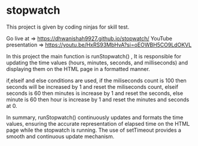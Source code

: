 # stopwatch
This project is given by coding ninjas for skill test.

Go live at => https://dhwanishah9927.github.io/stopwatch/ 
YouTube presentation => https://youtu.be/HxRS93MbHvA?si=oEOWBH5CO9LdOKVL

In this project the main function is runStopwatch() ,  It is responsible for updating the time values (hours, minutes, seconds, and milliseconds) and displaying them on the HTML page in a formatted manner.

if,elseif and else conditions are used,
if the miliseconds count is 100 then seconds will be increased by 1 and reset the miliseconds count,
elseif seconds is 60 then minutes is increase by 1 and reset the seconds,
else minute is 60 then hour is increase by 1 and reset the minutes and seconds at 0.

In summary, runStopwatch() continuously updates and formats the time values, ensuring the accurate representation of elapsed time on the HTML page while the stopwatch is running. The use of setTimeout provides a smooth and continuous update mechanism.


